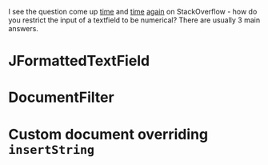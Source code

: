 I see the question come up [time][1] and [time][2] [again][3] on StackOverflow - how do you restrict the input of a textfield to be numerical?  There are usually 3 main answers.

# JFormattedTextField

# DocumentFilter

# Custom document overriding `insertString`





[1]:http://stackoverflow.com/questions/5662651/how-to-implement-in-java-jtextfield-class-to-allow-entering-only-digits
[2]:http://stackoverflow.com/questions/4431199/java-jmenu-and-jtextfield-that-only-handles-numbers-not-strings
[3]:http://stackoverflow.com/questions/4516969/unable-to-set-limit-the-number-of-characters-in-jtextfield

